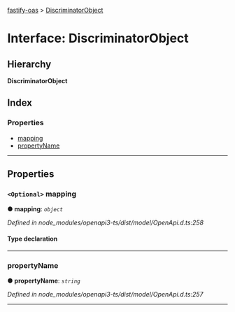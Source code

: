 [fastify-oas](../README.md) > [DiscriminatorObject](../interfaces/discriminatorobject.md)

# Interface: DiscriminatorObject

## Hierarchy

**DiscriminatorObject**

## Index

### Properties

* [mapping](discriminatorobject.md#mapping)
* [propertyName](discriminatorobject.md#propertyname)

---

## Properties

<a id="mapping"></a>

### `<Optional>` mapping

**● mapping**: *`object`*

*Defined in node_modules/openapi3-ts/dist/model/OpenApi.d.ts:258*

#### Type declaration

[key: `string`]: `string`

___
<a id="propertyname"></a>

###  propertyName

**● propertyName**: *`string`*

*Defined in node_modules/openapi3-ts/dist/model/OpenApi.d.ts:257*

___

